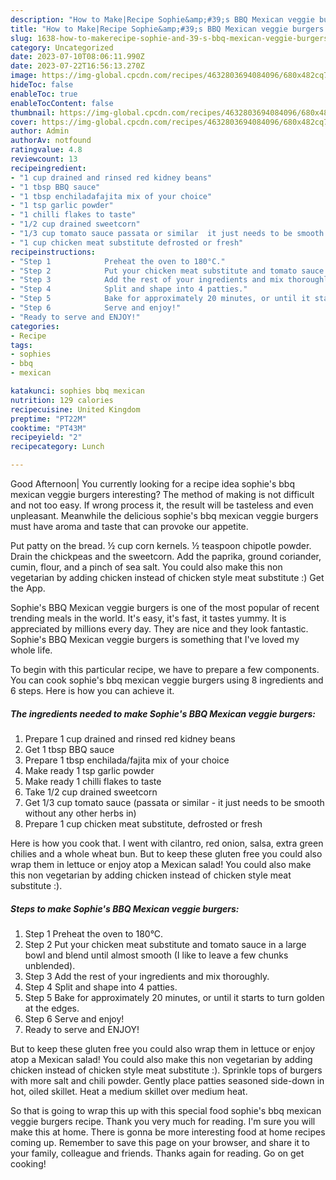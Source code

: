 ```yaml
---
description: "How to Make|Recipe Sophie&amp;#39;s BBQ Mexican veggie burgers {That is Special"
title: "How to Make|Recipe Sophie&amp;#39;s BBQ Mexican veggie burgers {That is Special"
slug: 1638-how-to-makerecipe-sophie-and-39-s-bbq-mexican-veggie-burgers-that-is-special
category: Uncategorized
date: 2023-07-10T08:06:11.990Z
date: 2023-07-22T16:56:13.270Z
image: https://img-global.cpcdn.com/recipes/4632803694084096/680x482cq70/sophies-bbq-mexican-veggie-burgers-recipe-main-photo.jpg
hideToc: false
enableToc: true
enableTocContent: false
thumbnail: https://img-global.cpcdn.com/recipes/4632803694084096/680x482cq70/sophies-bbq-mexican-veggie-burgers-recipe-main-photo.jpg
cover: https://img-global.cpcdn.com/recipes/4632803694084096/680x482cq70/sophies-bbq-mexican-veggie-burgers-recipe-main-photo.jpg
author: Admin
authorAv: notfound
ratingvalue: 4.8
reviewcount: 13
recipeingredient:
- "1 cup drained and rinsed red kidney beans"
- "1 tbsp BBQ sauce"
- "1 tbsp enchiladafajita mix of your choice"
- "1 tsp garlic powder"
- "1 chilli flakes to taste"
- "1/2 cup drained sweetcorn"
- "1/3 cup tomato sauce passata or similar  it just needs to be smooth without any other herbs in"
- "1 cup chicken meat substitute defrosted or fresh"
recipeinstructions:
- "Step 1            Preheat the oven to 180°C."
- "Step 2            Put your chicken meat substitute and tomato sauce in a large bowl and blend until almost smooth (I like to leave a few chunks unblended)."
- "Step 3            Add the rest of your ingredients and mix thoroughly."
- "Step 4            Split and shape into 4 patties."
- "Step 5            Bake for approximately 20 minutes, or until it starts to turn golden at the edges."
- "Step 6            Serve and enjoy!"
- "Ready to serve and ENJOY!"
categories:
- Recipe
tags:
- sophies
- bbq
- mexican

katakunci: sophies bbq mexican 
nutrition: 129 calories
recipecuisine: United Kingdom
preptime: "PT22M"
cooktime: "PT43M"
recipeyield: "2"
recipecategory: Lunch

---
```



Good Afternoon| You currently looking for a recipe idea sophie&#39;s bbq mexican veggie burgers interesting? The method of making is not difficult and not too easy. If wrong process it, the result will be tasteless and even unpleasant. Meanwhile the delicious sophie&#39;s bbq mexican veggie burgers must have aroma and taste that can provoke our appetite.





Put patty on the bread. ½ cup corn kernels. ½ teaspoon chipotle powder. Drain the chickpeas and the sweetcorn. Add the paprika, ground coriander, cumin, flour, and a pinch of sea salt. You could also make this non vegetarian by adding chicken instead of chicken style meat substitute :) Get the App.

Sophie&#39;s BBQ Mexican veggie burgers is one of the most popular of recent trending meals in the world. It's easy, it's fast, it tastes yummy. It is appreciated by millions every day. They are nice and they look fantastic. Sophie&#39;s BBQ Mexican veggie burgers is something that I've loved my whole life.


To begin with this particular recipe, we have to prepare a few components. You can cook sophie&#39;s bbq mexican veggie burgers using 8 ingredients and 6 steps. Here is how you can achieve it.

<!--inarticleads1-->

##### The ingredients needed to make Sophie&#39;s BBQ Mexican veggie burgers:

1. Prepare 1 cup drained and rinsed red kidney beans
1. Get 1 tbsp BBQ sauce
1. Prepare 1 tbsp enchilada/fajita mix of your choice
1. Make ready 1 tsp garlic powder
1. Make ready 1 chilli flakes to taste
1. Take 1/2 cup drained sweetcorn
1. Get 1/3 cup tomato sauce (passata or similar - it just needs to be smooth without any other herbs in)
1. Prepare 1 cup chicken meat substitute, defrosted or fresh


Here is how you cook that. I went with cilantro, red onion, salsa, extra green chilies and a whole wheat bun. But to keep these gluten free you could also wrap them in lettuce or enjoy atop a Mexican salad! You could also make this non vegetarian by adding chicken instead of chicken style meat substitute :). 

<!--inarticleads2-->

##### Steps to make Sophie&#39;s BBQ Mexican veggie burgers:

1. Step 1            Preheat the oven to 180°C.
1. Step 2            Put your chicken meat substitute and tomato sauce in a large bowl and blend until almost smooth (I like to leave a few chunks unblended).
1. Step 3            Add the rest of your ingredients and mix thoroughly.
1. Step 4            Split and shape into 4 patties.
1. Step 5            Bake for approximately 20 minutes, or until it starts to turn golden at the edges.
1. Step 6            Serve and enjoy!
1. Ready to serve and ENJOY!

But to keep these gluten free you could also wrap them in lettuce or enjoy atop a Mexican salad! You could also make this non vegetarian by adding chicken instead of chicken style meat substitute :). Sprinkle tops of burgers with more salt and chili powder. Gently place patties seasoned side-down in hot, oiled skillet. Heat a medium skillet over medium heat. 

So that is going to wrap this up with this special food sophie&#39;s bbq mexican veggie burgers recipe. Thank you very much for reading. I'm sure you will make this at home. There is gonna be more interesting food at home recipes coming up. Remember to save this page on your browser, and share it to your family, colleague and friends. Thanks again for reading. Go on get cooking!
